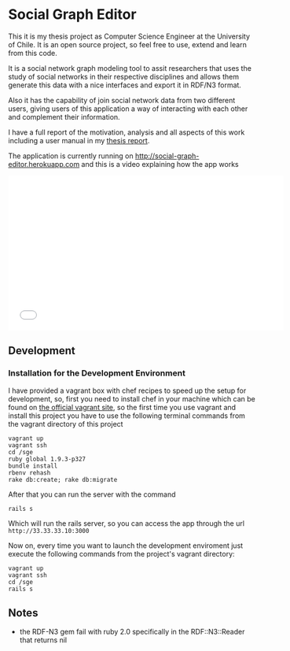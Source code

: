 # Social Graph Editor

This it is my thesis project as Computer Science Engineer at the University of Chile. It is an open source project, so feel free to use, extend and learn from this code.

It is a social network graph modeling tool to assit researchers that uses the study of social networks in their
respective disciplines and allows them generate this data with a nice interfaces and export it in RDF/N3 format.

Also it has the capability of join social network data from two different users, giving users of this
application a way of interacting with each other and complement their information.

I have a full report of the motivation, analysis and all aspects of this work including a user manual in my [thesis report](https://github.com/fespinoza/memoria).

The application is currently running on http://social-graph-editor.herokuapp.com and this is a video explaining how
the app works

<iframe width="560" height="315" src="//www.youtube.com/embed/djEWuTyqOjQ" frameborder="0" allowfullscreen></iframe>

## Development

### Installation for the Development Environment

I have provided a vagrant box with chef recipes to speed up the setup for development, so, 
first you need to install chef in your machine which can be found on [the official vagrant site](http://vagrantup.com),
so the first time you use vagrant and install this project you have to use the following terminal
commands from the vagrant directory of this project

    vagrant up
    vagrant ssh
    cd /sge
    ruby global 1.9.3-p327
    bundle install
    rbenv rehash
    rake db:create; rake db:migrate
    
After that you can run the server with the command

    rails s
    
Which will run the rails server, so you can access the app through the url `http://33.33.33.10:3000`

Now on, every time you want to launch the development enviroment just execute the following commands from
the project's vagrant directory:

    vagrant up
    vagrant ssh
    cd /sge
    rails s

## Notes

* the RDF-N3 gem fail with ruby 2.0 specifically in the RDF::N3::Reader that
  returns nil
